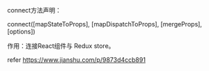 
connect方法声明：

connect([mapStateToProps], [mapDispatchToProps], [mergeProps],[options])

作用：连接React组件与 Redux store。

refer
https://www.jianshu.com/p/9873d4ccb891